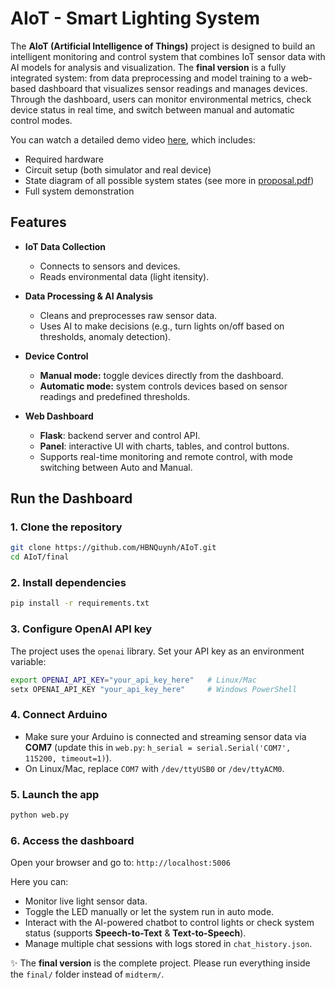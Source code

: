 # AIoT - Smart Lighting System

The **AIoT (Artificial Intelligence of Things)** project is designed to build an intelligent monitoring and control system that combines IoT sensor data with AI models for analysis and visualization. The **final version** is a fully integrated system: from data preprocessing and model training to a web-based dashboard that visualizes sensor readings and manages devices. Through the dashboard, users can monitor environmental metrics, check device status in real time, and switch between manual and automatic control modes.

You can watch a detailed demo video [here](https://youtu.be/kpJ3Pxjll1U), which includes:

* Required hardware
* Circuit setup (both simulator and real device)
* State diagram of all possible system states (see more in [proposal.pdf](https://github.com/HBNQuynh/AIoT/blob/main/final/Project%20proposal.pdf))
* Full system demonstration

## Features

* **IoT Data Collection**

  * Connects to sensors and devices.
  * Reads environmental data (light itensity).

* **Data Processing & AI Analysis**

  * Cleans and preprocesses raw sensor data.
  * Uses AI to make decisions (e.g., turn lights on/off based on thresholds, anomaly detection).

* **Device Control**

  * **Manual mode:** toggle devices directly from the dashboard.
  * **Automatic mode:** system controls devices based on sensor readings and predefined thresholds.

* **Web Dashboard**

  * **Flask**: backend server and control API.
  * **Panel**: interactive UI with charts, tables, and control buttons.
  * Supports real-time monitoring and remote control, with mode switching between Auto and Manual.

## Run the Dashboard

### 1. Clone the repository

```bash
git clone https://github.com/HBNQuynh/AIoT.git
cd AIoT/final
```

### 2. Install dependencies

```bash
pip install -r requirements.txt
```

### 3. Configure OpenAI API key

The project uses the `openai` library. Set your API key as an environment variable:

```bash
export OPENAI_API_KEY="your_api_key_here"   # Linux/Mac
setx OPENAI_API_KEY "your_api_key_here"     # Windows PowerShell
```

### 4. Connect Arduino

* Make sure your Arduino is connected and streaming sensor data via **COM7** (update this in `web.py`: `h_serial = serial.Serial('COM7', 115200, timeout=1)`).
* On Linux/Mac, replace `COM7` with `/dev/ttyUSB0` or `/dev/ttyACM0`.

### 5. Launch the app

```bash
python web.py
```

### 6. Access the dashboard

Open your browser and go to: `http://localhost:5006`

Here you can:

* Monitor live light sensor data.
* Toggle the LED manually or let the system run in auto mode.
* Interact with the AI-powered chatbot to control lights or check system status (supports **Speech-to-Text** & **Text-to-Speech**).
* Manage multiple chat sessions with logs stored in `chat_history.json`.

✨ The **final version** is the complete project. Please run everything inside the `final/` folder instead of `midterm/`.
